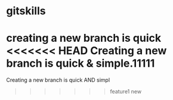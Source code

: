 # gitskills
creating a new branch is quick
<<<<<<< HEAD
Creating a new branch is quick & simple.11111
=======
Creating a new branch is quick AND simpl
>>>>>>> feature1
new